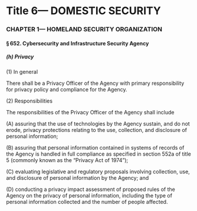 
# Title 6— DOMESTIC SECURITY
### CHAPTER 1— HOMELAND SECURITY ORGANIZATION
#### § 652. Cybersecurity and Infrastructure Security Agency
##### (h) Privacy

(1) In general

There shall be a Privacy Officer of the Agency with primary responsibility for privacy policy and compliance for the Agency.

(2) Responsibilities

The responsibilities of the Privacy Officer of the Agency shall include

(A) assuring that the use of technologies by the Agency sustain, and do not erode, privacy protections relating to the use, collection, and disclosure of personal information;

(B) assuring that personal information contained in systems of records of the Agency is handled in full compliance as specified in section 552a of title 5 (commonly known as the “Privacy Act of 1974”);

(C) evaluating legislative and regulatory proposals involving collection, use, and disclosure of personal information by the Agency; and

(D) conducting a privacy impact assessment of proposed rules of the Agency on the privacy of personal information, including the type of personal information collected and the number of people affected.

